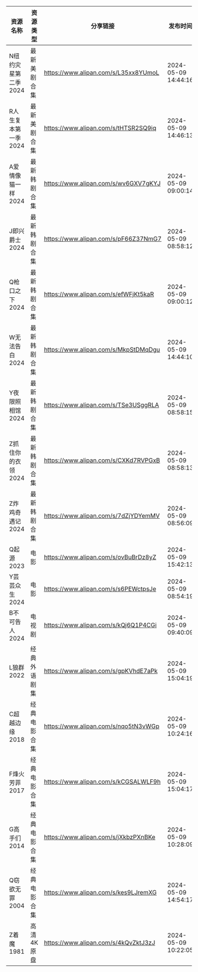| 资源名称         | 资源类型   | 分享链接                                 | 发布时间                |
| ------------ | ------ | ------------------------------------ | ------------------- |
| N纽约灾星第二季2024 | 最新美剧合集 | https://www.alipan.com/s/L35xx8YUmoL | 2024-05-09 14:44:16 |
| R人生复本第一季2024 | 最新美剧合集 | https://www.alipan.com/s/tHTSR2SQ9iq | 2024-05-09 14:46:13 |
| A爱情像猫一样2024  | 最新韩剧合集 | https://www.alipan.com/s/wv6GXV7gKYJ | 2024-05-09 09:00:14 |
| J即兴爵士2024    | 最新韩剧合集 | https://www.alipan.com/s/pF66Z37NmG7 | 2024-05-09 08:58:12 |
| Q枪口之下2024    | 最新韩剧合集 | https://www.alipan.com/s/efWFjKt5kaR | 2024-05-09 09:00:12 |
| W无法告白2024    | 最新韩剧合集 | https://www.alipan.com/s/MkpStDMqDgu | 2024-05-09 14:44:10 |
| Y夜限照相馆2024   | 最新韩剧合集 | https://www.alipan.com/s/TSe3USggRLA | 2024-05-09 08:58:15 |
| Z抓住你的衣领2024  | 最新韩剧合集 | https://www.alipan.com/s/CXKd7RVPGxB | 2024-05-09 08:58:13 |
| Z炸鸡奇遇记2024   | 最新韩剧合集 | https://www.alipan.com/s/7dZjYDYemMV | 2024-05-09 08:56:09 |
| Q起源2023      | 电影     | https://www.alipan.com/s/ovBuBrDz8yZ | 2024-05-09 15:42:13 |
| Y芸芸众生2024    | 电影     | https://www.alipan.com/s/s6PEWctpsJe | 2024-05-09 08:54:19 |
| B不可告人2024    | 电视剧    | https://www.alipan.com/s/kQj6Q1P4CGi | 2024-05-09 09:40:09 |
| L狼群2022      | 经典外语剧集 | https://www.alipan.com/s/gpKVhdE7aPk | 2024-05-09 15:04:19 |
| C超越边缘2018    | 经典电影合集 | https://www.alipan.com/s/nqo5tN3vWGp | 2024-05-09 10:24:16 |
| F烽火芳菲2017    | 经典电影合集 | https://www.alipan.com/s/kCGSALWLF9h | 2024-05-09 15:04:17 |
| G高手们2014     | 经典电影合集 | https://www.alipan.com/s/jXkbzPXnBKe | 2024-05-09 10:28:09 |
| Q窃欲无罪2004    | 经典电影合集 | https://www.alipan.com/s/kes9LJremXG | 2024-05-09 14:54:17 |
| Z着魔1981      | 高清4K原盘 | https://www.alipan.com/s/4kQvZktJ3zJ | 2024-05-09 10:22:05 |
